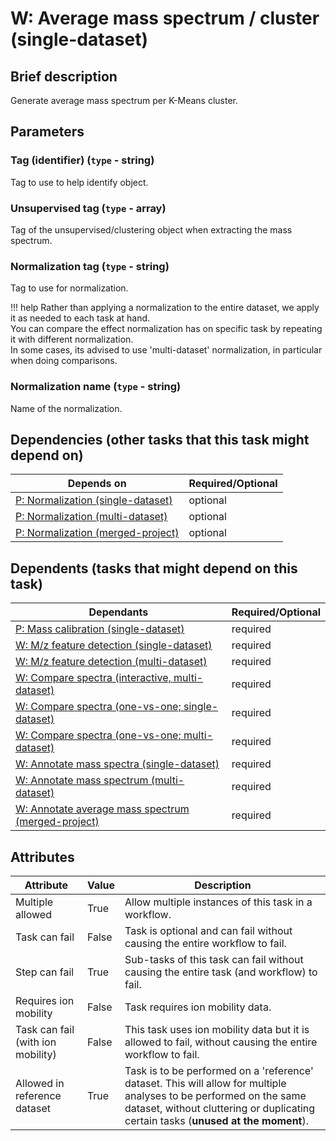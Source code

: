# W: Average mass spectrum / cluster (single-dataset)

## Brief description
Generate average mass spectrum per K-Means cluster.

## Parameters
### **Tag (identifier)** (`type` - string)

Tag to use to help identify object.

### **Unsupervised tag** (`type` - array)

Tag of the unsupervised/clustering object when extracting the mass spectrum.

### **Normalization tag** (`type` - string)

Tag to use for normalization.

!!! help
    Rather than applying a normalization to the entire dataset, we apply it as needed to each task at hand.<br> You can compare the effect normalization has on specific task by repeating it with different normalization.<br> In some cases, its advised to use 'multi-dataset' normalization, in particular when doing comparisons.
### **Normalization name** (`type` - string)

Name of the normalization.




## Dependencies (other tasks that this task might depend on)
| Depends on                                                        | Required/Optional   |
|-------------------------------------------------------------------|---------------------|
| [P: Normalization (single-dataset)](pre_normalization_single.md)  | optional            |
| [P: Normalization (multi-dataset)](pre_normalization_multi.md)    | optional            |
| [P: Normalization (merged-project)](pre_normalization_project.md) | optional            |

## Dependents (tasks that might depend on this task)
| Dependants                                                                              | Required/Optional   |
|-----------------------------------------------------------------------------------------|---------------------|
| [P: Mass calibration (single-dataset)](pre_mz_calibrate.md)                             | required            |
| [W: M/z feature detection (single-dataset)](wf_mz_detect_single.md)                     | required            |
| [W: M/z feature detection (multi-dataset)](wf_mz_detect_multi.md)                       | required            |
| [W: Compare spectra (interactive, multi-dataset)](wf_compare_mz_spectra_interactive.md) | required            |
| [W: Compare spectra (one-vs-one; single-dataset)](wf_compare_mz_spectra_single_grid.md) | required            |
| [W: Compare spectra (one-vs-one; multi-dataset)](wf_compare_mz_spectra_grid.md)         | required            |
| [W: Annotate mass spectra (single-dataset)](wf_mz_annotate_single.md)                   | required            |
| [W: Annotate mass spectrum (multi-dataset)](wf_mz_annotate_multi.md)                    | required            |
| [W: Annotate average mass spectrum (merged-project)](wf_mz_annotate_project.md)         | required            |

## Attributes
| Attribute                         | Value   | Description                                                                                                                                                                                              |
|-----------------------------------|---------|----------------------------------------------------------------------------------------------------------------------------------------------------------------------------------------------------------|
| Multiple allowed                  | True    | Allow multiple instances of this task in a workflow.                                                                                                                                                     |
| Task can fail                     | False   | Task is optional and can fail without causing the entire workflow to fail.                                                                                                                               |
| Step can fail                     | True    | Sub-tasks of this task can fail without causing the entire task (and workflow) to fail.                                                                                                                  |
| Requires ion mobility             | False   | Task requires ion mobility data.                                                                                                                                                                         |
| Task can fail (with ion mobility) | False   | This task uses ion mobility data but it is allowed to fail, without causing the entire workflow to fail.                                                                                                 |
| Allowed in reference dataset      | True    | Task is to be performed on a 'reference' dataset. This will allow for multiple analyses to be performed on the same dataset, without cluttering or duplicating certain tasks (**unused at the moment**). |